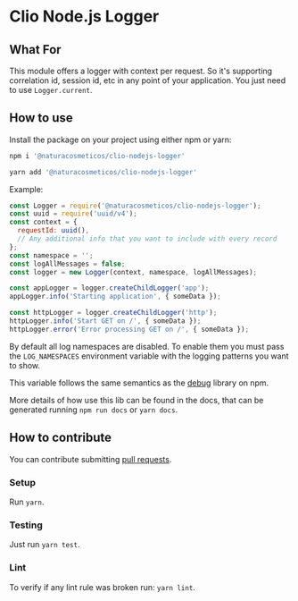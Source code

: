 # Clio Node.js Logger

## What For

This module offers a logger with context per request. So it's supporting correlation id, session id, etc in any point of your application. You just need to use `Logger.current`.

## How to use

Install the package on your project using either npm or yarn:

```bash
npm i '@naturacosmeticos/clio-nodejs-logger'

yarn add '@naturacosmeticos/clio-nodejs-logger'
```

Example:

```js
const Logger = require('@naturacosmeticos/clio-nodejs-logger');
const uuid = require('uuid/v4');
const context = {
  requestId: uuid(),
  // Any additional info that you want to include with every record
};
const namespace = '';
const logAllMessages = false;
const logger = new Logger(context, namespace, logAllMessages);

const appLogger = logger.createChildLogger('app');
appLogger.info('Starting application', { someData });

const httpLogger = logger.createChildLogger('http');
httpLogger.info('Start GET on /', { someData });
httpLogger.error('Error processing GET on /', { someData });
```

By default all log namespaces are disabled. To enable them you must pass the
`LOG_NAMESPACES` environment variable with the logging patterns you want to show.

This variable follows the same semantics as the
[debug](http://npmjs.com/package/debug) library on npm.

More details of how use this lib can be found in the docs, that can be generated running `npm run docs` or `yarn docs`.

## How to contribute

You can contribute submitting [pull requests](https://github.com/natura-cosmeticos/clio-nodejs-logger/pulls).

### Setup

Run `yarn`.

### Testing

Just run `yarn test`.


### Lint

To verify if any lint rule was broken run: `yarn lint`.
